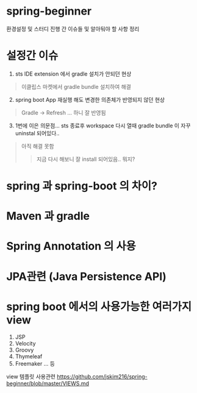 # spring-beginner

환경설정 및 스터디 진행 간 이슈들 및 알아둬야 할 사항 정리

# 설정간 이슈
1. sts IDE extension 에서 gradle 설치가 안되던 현상
  > 이클립스 마켓에서 gradle bundle 설치하여 해결

2. spring boot App 재실행 해도 변경한 의존체가 반영되지 않던 현상
  > Gradle -> Refresh ... 하니 잘 반영됨

3. 1번에 이은 의문점... sts 종료후 workspace 다시 열때 gradle bundle 이 자꾸 uninstal 되어있다..
  > 아직 해결 못함
  >> 지금 다시 해보니 잘 install 되어있음.. 뭐지?

# spring 과 spring-boot 의 차이?


# Maven 과 gradle


# Spring Annotation 의 사용


# JPA관련 (Java Persistence API)


# spring boot 에서의 사용가능한 여러가지 view 
  1. JSP
  2. Velocity
  3. Groovy
  4. Thymeleaf
  5. Freemaker
  ... 등
  
  view 템플릿 사용관련  https://github.com/jskim216/spring-beginner/blob/master/VIEWS.md

